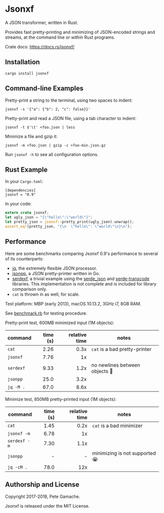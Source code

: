 # Jsonxf

A JSON transformer, written in Rust.

Provides fast pretty-printing and minimizing of JSON-encoded strings
and streams, at the command line or within Rust programs.

Crate docs: https://docs.rs/jsonxf/


## Installation

    cargo install jsonxf


## Command-line Examples

Pretty-print a string to the terminal, using two spaces to indent:

    jsonxf -s '{"a": {"b": 2, "c": false}}'

Pretty-print and read a JSON file, using a tab character to indent:

    jsonxf -t $'\t' <foo.json | less

Minimize a file and gzip it:

    jsonxf -m <foo.json | gzip -c >foo-min.json.gz

Run `jsonxf -h` to see all configuration options.


## Rust Example

In your `Cargo.toml`:

```
[dependencies]
jsonxf = "0.9"
```

In your code:

```rust
extern crate jsonxf;
let ugly_json = "{\"hello\":\"world\"}";
let pretty_json = jsonxf::pretty_print(ugly_json).unwrap();
assert_eq!(pretty_json, "{\n  \"hello\": \"world\"\n}\n");
```


## Performance

Here are some benchmarks comparing Jsonxf 0.9's performance to
several of its counterparts:
  * [jq](https://stedolan.github.io/jq/), the extremely flexible JSON
    processor.
  * [jsonpp](https://github.com/jmhodges/jsonpp), a JSON pretty-printer
    written in Go.
  * [serdexf](benchmark/serdexf), a trivial example using the
    [serde_json](https://serde.rs/json.html) and
    [serde-transcode](https://serde.rs/transcode.html) libraries.
    This implementation is not complete and is included for library
    comparison only.
  * `cat` is thrown in as well, for scale.

Test platform: MBP (early 2013), macOS 10.13.2, 3GHz i7, 8GB RAM.

See [benchmark.rb](benchmark/benchmark.rb) for testing procedure.

Pretty-print test, 600MB minimized input (1M objects):

| command   | time (s) | relative time | notes |
|-----------|---------:|--------------:|-------|
| `cat`     |     2.26 |          0.3x | `cat` is a bad pretty-printer |
| `jsonxf`  |     7.76 |            1x | |
| `serdexf` |     9.33 |          1.2x | no newlines between objects 🙁 |
| `jsonpp`  |     25.0 |          3.2x | |
| `jq -M .` |     67.0 |          8.6x | |

Minimize test, 850MB pretty-printed input (1M objects):

| command      | time (s) | relative time | notes |
|--------------|---------:|--------------:|-------|
| `cat`        |     1.45 |          0.2x | `cat` is a bad minimizer |
| `jsonxf -m`  |     6.78 |            1x | |
| `serdexf -m` |     7.30 |          1.1x | |
| `jsonpp`     |        - |             - | minimizing is not supported 😭 |
| `jq -cM .`   |     78.0 |           12x | |


## Authorship and License

Copyright 2017-2018, Pete Gamache.

Jsonxf is released under the MIT License.

